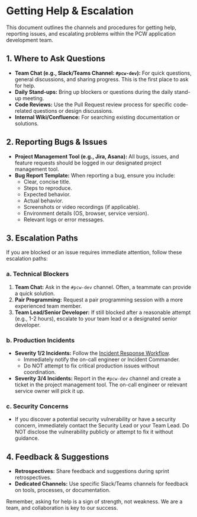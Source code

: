 # Getting Help & Escalation

This document outlines the channels and procedures for getting help, reporting issues, and escalating problems within the PCW application development team.

## 1. Where to Ask Questions

*   **Team Chat (e.g., Slack/Teams Channel: `#pcw-dev`):** For quick questions, general discussions, and sharing progress. This is the first place to ask for help.
*   **Daily Stand-ups:** Bring up blockers or questions during the daily stand-up meeting.
*   **Code Reviews:** Use the Pull Request review process for specific code-related questions or design discussions.
*   **Internal Wiki/Confluence:** For searching existing documentation or solutions.

## 2. Reporting Bugs & Issues

*   **Project Management Tool (e.g., Jira, Asana):** All bugs, issues, and feature requests should be logged in our designated project management tool.
*   **Bug Report Template:** When reporting a bug, ensure you include:
    *   Clear, concise title.
    *   Steps to reproduce.
    *   Expected behavior.
    *   Actual behavior.
    *   Screenshots or video recordings (if applicable).
    *   Environment details (OS, browser, service version).
    *   Relevant logs or error messages.

## 3. Escalation Paths

If you are blocked or an issue requires immediate attention, follow these escalation paths:

### a. Technical Blockers
1.  **Team Chat:** Ask in the `#pcw-dev` channel. Often, a teammate can provide a quick solution.
2.  **Pair Programming:** Request a pair programming session with a more experienced team member.
3.  **Team Lead/Senior Developer:** If still blocked after a reasonable attempt (e.g., 1-2 hours), escalate to your team lead or a designated senior developer.

### b. Production Incidents
*   **Severity 1/2 Incidents:** Follow the [Incident Response Workflow](../../06_deployment_operations/04_incident_response_role.md).
    *   Immediately notify the on-call engineer or Incident Commander.
    *   Do NOT attempt to fix critical production issues without coordination.
*   **Severity 3/4 Incidents:** Report in the `#pcw-dev` channel and create a ticket in the project management tool. The on-call engineer or relevant service owner will pick it up.

### c. Security Concerns
*   If you discover a potential security vulnerability or have a security concern, immediately contact the Security Lead or your Team Lead. Do NOT disclose the vulnerability publicly or attempt to fix it without guidance.

## 4. Feedback & Suggestions

*   **Retrospectives:** Share feedback and suggestions during sprint retrospectives.
*   **Dedicated Channels:** Use specific Slack/Teams channels for feedback on tools, processes, or documentation.

Remember, asking for help is a sign of strength, not weakness. We are a team, and collaboration is key to our success.